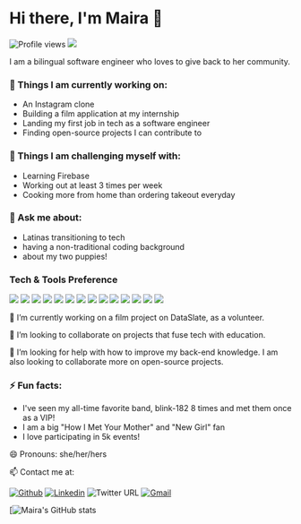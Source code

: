 # Hi there, I'm Maira 👋

![Profile views](https://gpvc.arturio.dev/mairagee524) <img src="https://img.shields.io/github/followers/mairagee524?label=Followers"/>

I am a bilingual software engineer who loves to give back to her community.

### 🌱 Things I am currently working on: 
- An Instagram clone
- Building a film application at my internship
- Landing my first job in tech as a software engineer
- Finding open-source projects I can contribute to

### :muscle: Things I am challenging myself with:
- Learning Firebase
- Working out at least 3 times per week
- Cooking more from home than ordering takeout everyday


### 💬 Ask me about: 
- Latinas transitioning to tech
- having a non-traditional coding background
- about my two puppies!

### Tech & Tools Preference
<img src="https://img.shields.io/badge/-HTML5-E34F26?style=flat&logo=html5&logoColor=white"> 
<img src="https://img.shields.io/badge/-CSS3-1572B6?style=flat&logo=css3&logoColor=white">
<img src="https://img.shields.io/badge/-Bootstrap-563D7C?style=flat&logo=bootstrap&logoColor=white">
<img src="https://img.shields.io/badge/-JavaScript-eed718?style=flat&logo=javascript&logoColor=ffffff">
<img src="https://img.shields.io/badge/-React-000000?style=flat&logo=react&logoColor=00c8ff">
<img src="https://img.shields.io/badge/-MongoDB-4DB33D?style=flat&logo=mongodb&logoColor=FFFFFF">
<img src="https://img.shields.io/badge/-MySQL-F29111?style=flat&logo=mysql&logoColor=FFFFFF">
<img src="https://img.shields.io/badge/-Express.js-787878?style=flat">
<img src="https://img.shields.io/badge/-Node.js-3C873A?style=flat&logo=Node.js&logoColor=white">
<img src="https://img.shields.io/badge/-Progressive Web Apps-5A0FC8?style=flat">
<img src="http://img.shields.io/badge/-Git-F1502F?style=flat&logo=git&logoColor=FFFFFF">
<img src="http://img.shields.io/badge/-Github-000000?style=flat&logo=github&logoColor=FFFFFF">
<img src="http://img.shields.io/badge/-VS%20Code-007ACC?style=flat&logo=visual%20studio%20code&logoColor=white">
<img src="http://img.shields.io/badge/-Heroku-430098?style=flat&logo=heroku&logoColor=white">

<!-- **mairagee524/mairagee524** is a ✨ _special_ ✨ repository because its `README.md` (this file) appears on your GitHub profile.

Here are some ideas to get you started: -->

🔭 I’m currently working on a film project on DataSlate, as a volunteer.

👯 I’m looking to collaborate on projects that fuse tech with education.

🤔 I’m looking for help with how to improve my back-end knowledge. I am also looking to collaborate more on open-source projects. 




### ⚡ Fun facts:
- I've seen my all-time favorite band, blink-182 8 times and met them once as a VIP! 
- I am a big "How I Met Your Mother" and "New Girl" fan
- I love participating in 5k events!

😄 Pronouns: she/her/hers

📫 Contact me at: 

[![Github](https://img.shields.io/badge/-Github-000?style=flat&logo=Github&logoColor=white)](https://github.com/mairagee524)
[![Linkedin](https://img.shields.io/badge/-LinkedIn-blue?style=flat&logo=Linkedin&logoColor=white)](https://www.linkedin.com/in/mairagarcia524/)
![Twitter URL](https://img.shields.io/twitter/url?color=blue&label=Twitter&style=social&url=https%3A%2F%2Ftwitter.com%2Flatinacoder24)
[![Gmail](https://img.shields.io/badge/-Gmail-c14438?style=flat&logo=Gmail&logoColor=white)](mailto:mairagarcia.codes@gmail.com)

[![Maira's GitHub stats](https://github-readme-stats.vercel.app/api?username=mairagee524&theme=omni&show_icons=true&&count_private=true&hide_border=true)